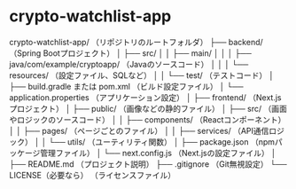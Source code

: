 # crypto-watchlist-app


crypto-watchlist-app/   （リポジトリのルートフォルダ）
├── backend/            （Spring Bootプロジェクト）
│   ├── src/
│   │   ├── main/
│   │   │   ├── java/com/example/cryptoapp/ （Javaのソースコード）
│   │   │   └── resources/                  （設定ファイル、SQLなど）
│   │   └── test/                            （テストコード）
│   ├── build.gradle または pom.xml           （ビルド設定ファイル）
│   └── application.properties               （アプリケーション設定）
│
├── frontend/           （Next.jsプロジェクト）
│   ├── public/          （画像などの静的ファイル）
│   ├── src/             （画面やロジックのソースコード）
│   │   ├── components/   （Reactコンポーネント）
│   │   ├── pages/        （ページごとのファイル）
│   │   ├── services/     （API通信ロジック）
│   │   └── utils/        （ユーティリティ関数）
│   ├── package.json     （npmパッケージ管理ファイル）
│   └── next.config.js   （Next.jsの設定ファイル）
│
├── README.md            （プロジェクト説明）
├── .gitignore           （Git無視設定）
└── LICENSE（必要なら） （ライセンスファイル）